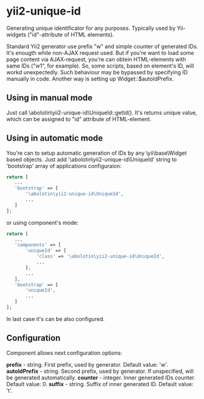 # yii2-unique-id
Generating unique identificator for any purposes. Typically used by Yii-widgets ("id"-attribute of HTML elements).

Standard Yii2 generator use prefix "w" and simple counter of generated IDs. It's enougth while non-AJAX request used. But if you're want to load some page content via AJAX-request, you're can obtein HTML-elements with same IDs ("w1", for example). So, some scripts, based on element's ID, will workd unexpectedly.
Such behaviour may be bypassed by specifying ID manually in code. Another way is setting up Widget::$autoIdPrefix.

## Using in manual mode

Just call \abolotin\yii2-unique-id\UniqueId::getId(). It's returns unique value, which can be assigned to "id" attribute of HTML-element.

## Using in automatic mode

You're can to setup automatic generation of IDs by any \yii\base\Widget based objects. Just add '\abolotin\yii2-unique-id\UniqueId' string to 'bootstrap' array of applications configuraion:

```php
return [
   ...
   'bootstrap' => [
       '\abolotin\yii2-unique-id\UniqueId',
       ...
   ]
];
```

or using component's mode:

```php
return [
   ...
   'components' => [
       'uniqueId' => [
           'class' => '\abolotin\yii2-unique-id\UniqueId',
           ...
       ],
       ...
   ],
   'bootstrap' => [
       'uniqueId',
       ...
   ]
];
```

In last case it's can be also configured.

## Configuration

Component allows next configuration options:

**prefix** - string. First prefix, used by generator. Default value: 'w'.
**autoIdPrefix** - string. Second prefix, used by generator. If unspecified, will be generated automatically.
**counter** - integer. Inner generated IDs counter. Default value: 0.
**suffix** - string. Suffix of inner generated ID. Default value: 't'.
